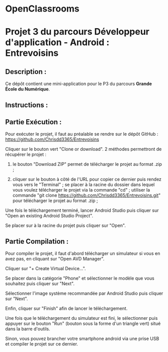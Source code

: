 # OpenClassrooms

# Projet 3 du parcours Développeur d'application - Android : Entrevoisins

## Description :
Ce dépôt contient une mini-application pour le P3 du parcours **Grande École du Numérique**.


## Instructions :

## Partie Exécution :
Pour exécuter le projet, il faut au préalable se rendre sur le dépôt GitHub : 
https://github.com/Chrisdd3365/Entrevoisins

Cliquer sur le bouton vert "Clone or download". 2 méthodes permettront de récupérer le projet : 

1) le bouton "Download ZIP" permet de télécharger le projet au format .zip ;

2) cliquer sur le bouton à côté de l'URL pour copier ce dernier puis rendez vous vers le "Terminal" ;
   se placer à la racine du dossier dans lequel vous voulez télécharger le projet via la commande "cd" ;
   utiliser la commande "git clone https://github.com/Chrisdd3365/Entrevoisins.git" pour télécharger le projet au format .zip ;
   
Une fois le téléchargement terminé, lancer Android Studio puis cliquer sur "Open an existing Android Studio Project".

Se placer sur à la racine du projet puis cliquer sur "Open".

## Partie Compilation :
Pour compiler le projet, il faut d'abord télécharger un simulateur si vous en avez pas, en cliquant sur "Open AVD Manager".

Cliquer sur "+ Create Virtual Device...". 

Se placer dans la catégorie "Phone" et sélectionner le modèle que vous souhaitez puis cliquer sur "Next".

Sélectionner l'image système recommandée par Android Studio puis cliquer sur "Next".

Enfin, cliquer sur "Finish" afin de lancer le téléchargement.

Une fois que le téléchargement du simulateur est fini, le sélectionner puis appuyer sur le bouton "Run" (bouton sous la forme d'un triangle vert) situé dans la barre d'outils.

Sinon, vous pouvez brancher votre smartphone android via une prise USB et compiler le projet sur ce dernier.


